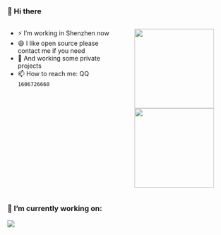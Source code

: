 ### 👋 Hi there 


<!-- **SilurianYang/SilurianYang** is a ✨ _special_ ✨ repository because its `README.md` (this file) appears on your GitHub profile.

Here are some ideas to get you started:

- 🔭 I’m currently working on ...
- 🌱 I’m currently learning ...
- 👯 I’m looking to collaborate on ...
- 🤔 I’m looking for help with ...
- 💬 Ask me about ...
- 📫 How to reach me: ...
- 😄 Pronouns: ...
- ⚡ Fun fact: ... -->


<div style="display:flex" class="d-flex">
<div>

* ⚡ I’m working in Shenzhen now
* 😄 I like open source please contact me if you need
* 🌱 And working some private projects
* 📫 How to reach me: QQ `1606726660`
</div>

<p  align="center">
<a href="javaScript:">
    <img align="center" height="180em" src="https://github-readme-stats.vercel.app/api?username=SilurianYang&count_private=true&show_icons=true&bg_color=50,9C27B0,F44336&title_color=FFEB3B&text_color=fff&icon_color=8BC34A"/><img height="180em" src="https://github-readme-stats-eight-theta.vercel.app/api/top-langs/?username=SilurianYang&layout=compact&langs_count=8&theme=algolia"/>
</a>
</p>
</div>

### 🔭 I’m currently working on:
<a href="https://github.com/SilurianYang/uni-simple-router">
  <img align="center" src="https://github-readme-stats.vercel.app/api/pin?username=SilurianYang&repo=uni-simple-router" />
</a>

